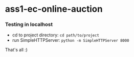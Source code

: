 # ass1-ec-online-auction

### Testing in localhost ###
- cd to project directory: `cd path/to/project`
- run SimpleHTTPServer: `python -m SimpleHTTPServer 8000`

That's all :)
